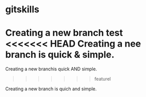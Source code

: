 # gitskills
Creating a new branch test
<<<<<<< HEAD
Creating a nee branch is quick & simple.
=======
Creating a new branchis quick AND simple.

>>>>>>> featurel

Creating a new branch is quich and simple.

